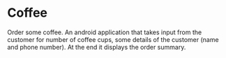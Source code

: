 # Coffee
Order some coffee. 
An android application that takes input from the customer for number of coffee cups, some details of the customer (name and phone number). At the end it displays the order summary.

